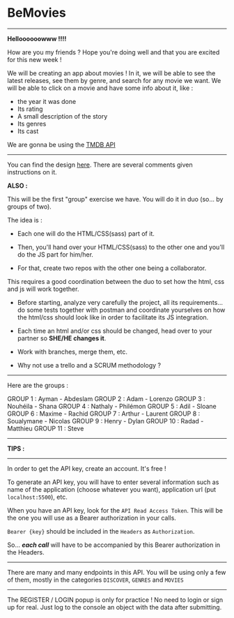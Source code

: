 # BeMovies

---

**Helloooooowww !!!!**

How are you my friends ? Hope you're doing well and that you are excited for this new week !

We will be creating an app about movies ! In it, we will be able to see the latest releases, see them by genre, and search for any movie we want. We will be able to click on a movie and have some info about it, like :

- the year it was done
- Its rating
- A small description of the story
- Its genres
- Its cast

We are gonna be using the [TMDB API](https://developer.themoviedb.org/reference/intro/getting-started)

---

You can find the design [here](https://www.figma.com/file/jT6U3cABdKEUDRVTUJSbQd/BeMovies?type=design&node-id=0%3A1&mode=dev). There are several comments given instructions on it.

**ALSO :**

This will be the first "group" exercise we have. You will do it in duo (so... by groups of two).

The idea is :

- Each one will do the HTML/CSS(sass) part of it.
- Then, you'll hand over your HTML/CSS(sass) to the other one and you'll do the JS part for him/her.

- For that, create two repos with the other one being a collaborator.

This requires a good coordination between the duo to set how the html, css and js will work together.

- Before starting, analyze very carefully the project, all its requirements... do some tests together with postman and coordinate yourselves on how the html/css should look like in order to facilitate its JS integration.

- Each time an html and/or css should be changed, head over to your partner so **SHE/HE changes it**.

- Work with branches, merge them, etc.

- Why not use a trello and a SCRUM methodology ?

---

Here are the groups :

GROUP 1 : Ayman - Abdeslam
GROUP 2 : Adam - Lorenzo
GROUP 3 : Nouhéila - Shana
GROUP 4 : Nathaly - Philémon
GROUP 5 : Adil - Sloane
GROUP 6 : Maxime - Rachid
GROUP 7 : Arthur - Laurent
GROUP 8 : Soualymane - Nicolas
GROUP 9 : Henry - Dylan
GROUP 10 : Radad - Matthieu
GROUP 11 : Steve

---

**TIPS :**

---

In order to get the API key, create an account. It's free !

To generate an API key, you will have to enter several information such as name of the application (choose whatever you want), application url (put `localhost:5500`), etc.

When you have an API key, look for the `API Read Access Token`. This will be the one you will use as a Bearer authorization in your calls.

`Bearer {key}` should be included in the `Headers` as `Authorization`.

So... **_each call_** will have to be accompanied by this Bearer authorization in the Headers.

---

There are many and many endpoints in this API. You will be using only a few of them, mostly in the categories `DISCOVER`, `GENRES` and `MOVIES`

---

The REGISTER / LOGIN popup is only for practice ! No need to login or sign up for real. Just log to the console an object with the data after submitting.
